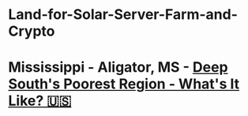 # Land-for-Solar-Server-Farm-and-Crypto
# Mississippi - Aligator, MS - [Deep South's Poorest Region - What's It Like? 🇺🇸](https://youtu.be/CXGCe-goCvY)
